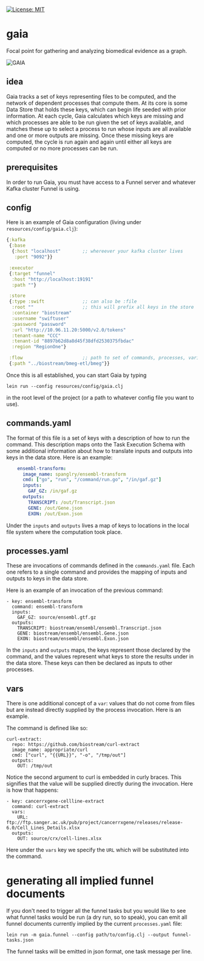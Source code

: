 [![License: MIT](https://img.shields.io/badge/License-MIT-yellow.svg)](https://opensource.org/licenses/MIT)

# gaia

Focal point for gathering and analyzing biomedical evidence as a graph.

![GAIA](https://github.com/bmeg/gaia/blob/master/resources/gaia.jpg)

## idea

Gaia tracks a set of keys representing files to be computed, and the network of dependent processes that compute them. At its core is some Data Store that holds these keys, which can begin life seeded with prior information. At each cycle, Gaia calculates which keys are missing and which processes are able to be run given the set of keys available, and matches these up to select a process to run whose inputs are all available and one or more outputs are missing. Once these missing keys are computed, the cycle is run again and again until either all keys are computed or no more processes can be run.

## prerequisites

In order to run Gaia, you must have access to a Funnel server and whatever Kafka cluster Funnel is using.

## config

Here is an example of Gaia configuration (living under `resources/config/gaia.clj`):

```clj
{:kafka
 {:base
  {:host "localhost"        ;; whereever your kafka cluster lives
   :port "9092"}}

 :executor
 {:target "funnel"
  :host "http://localhost:19191"
  :path ""}

 :store
 {:type :swift              ;; can also be :file
  :root ""                  ;; this will prefix all keys in the store
  :container "biostream"
  :username "swiftuser"
  :password "password"
  :url "http://10.96.11.20:5000/v2.0/tokens"
  :tenant-name "CCC"
  :tenant-id "8897b62d8a8d45f38dfd2530375fbdac"
  :region "RegionOne"}

 :flow                      ;; path to set of commands, processes, variables and agents files
 {:path "../biostream/bmeg-etl/bmeg"}}
```

Once this is all established, you can start Gaia by typing

    lein run --config resources/config/gaia.clj

in the root level of the project (or a path to whatever config file you want to use).

## commands.yaml

The format of this file is a set of keys with a description of how to run the command. This description maps onto the Task Execution Schema with some additional information about how to translate inputs and outputs into keys in the data store. Here is an example:

```yaml
    ensembl-transform:
      image_name: spanglry/ensembl-transform
      cmd: ["go", "run", "/command/run.go", "/in/gaf.gz"]
      inputs:
        GAF_GZ: /in/gaf.gz
      outputs:
        TRANSCRIPT: /out/Transcript.json
        GENE: /out/Gene.json
        EXON: /out/Exon.json
```

Under the `inputs` and `outputs` lives a map of keys to locations in the local file system where the computation took place.

## processes.yaml

These are invocations of commands defined in the `commands.yaml` file. Each one refers to a single command and provides the mapping of inputs and outputs to keys in the data store.

Here is an example of an invocation of the previous command:

```
- key: ensembl-transform
  command: ensembl-transform
  inputs:
    GAF_GZ: source/ensembl.gtf.gz
  outputs:
    TRANSCRIPT: biostream/ensembl/ensembl.Transcript.json
    GENE: biostream/ensembl/ensembl.Gene.json
    EXON: biostream/ensembl/ensembl.Exon.json
```

In the `inputs` and `outputs` maps, the keys represent those declared by the command, and the values represent what keys to store the results under in the data store. These keys can then be declared as inputs to other processes.

## vars

There is one additional concept of a `var`: values that do not come from files but are instead directly supplied by the process invocation. Here is an example.

The command is defined like so:

```
curl-extract:
  repo: https://github.com/biostream/curl-extract
  image_name: appropriate/curl
  cmd: ["curl", "{{URL}}", "-o", "/tmp/out"]
  outputs:
    OUT: /tmp/out
```

Notice the second argument to curl is embedded in curly braces. This signifies that the value will be supplied directly during the invocation. Here is how that happens:

```
- key: cancerrxgene-cellline-extract
  command: curl-extract
  vars:
    URL: ftp://ftp.sanger.ac.uk/pub/project/cancerrxgene/releases/release-6.0/Cell_Lines_Details.xlsx
  outputs:
    OUT: source/crx/cell-lines.xlsx
```

Here under the `vars` key we specify the `URL` which will be substituted into the command.

# generating all implied funnel documents

If you don't need to trigger all the funnel tasks but you would like to see what funnel tasks would be run (a dry run, so to speak), you can emit all funnel documents currently implied by the current `processes.yaml` file:

    lein run -m gaia.funnel --config path/to/config.clj --output funnel-tasks.json

The funnel tasks will be emitted in json format, one task message per line.